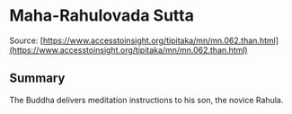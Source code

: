 # Maha-Rahulovada Sutta

Source: [https://www.accesstoinsight.org/tipitaka/mn/mn.062.than.html](https://www.accesstoinsight.org/tipitaka/mn/mn.062.than.html)

## Summary
The Buddha delivers meditation instructions to his son, the novice Rahula.